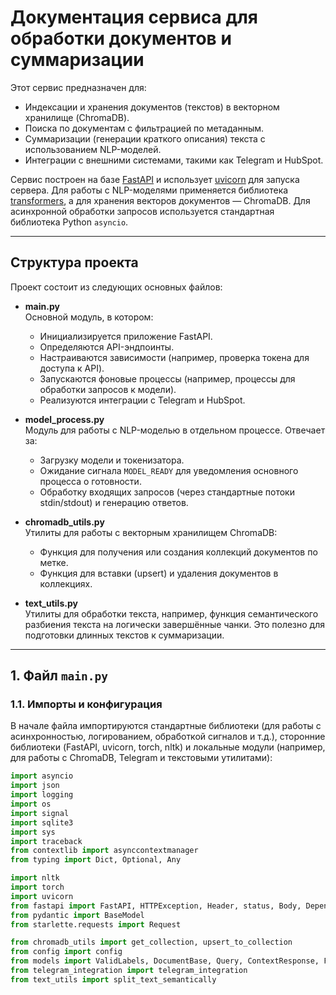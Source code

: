 # Документация сервиса для обработки документов и суммаризации

Этот сервис предназначен для:
- Индексации и хранения документов (текстов) в векторном хранилище (ChromaDB).
- Поиска по документам с фильтрацией по метаданным.
- Суммаризации (генерации краткого описания) текста с использованием NLP-моделей.
- Интеграции с внешними системами, такими как Telegram и HubSpot.

Сервис построен на базе [FastAPI](https://fastapi.tiangolo.com/) и использует [uvicorn](https://www.uvicorn.org/) для запуска сервера. Для работы с NLP-моделями применяется библиотека [transformers](https://huggingface.co/transformers/), а для хранения векторов документов — ChromaDB. Для асинхронной обработки запросов используется стандартная библиотека Python `asyncio`.

---

## Структура проекта

Проект состоит из следующих основных файлов:

- **main.py**  
  Основной модуль, в котором:
  - Инициализируется приложение FastAPI.
  - Определяются API-эндпоинты.
  - Настраиваются зависимости (например, проверка токена для доступа к API).
  - Запускаются фоновые процессы (например, процессы для обработки запросов к модели).
  - Реализуются интеграции с Telegram и HubSpot.

- **model_process.py**  
  Модуль для работы с NLP-моделью в отдельном процессе. Отвечает за:
  - Загрузку модели и токенизатора.
  - Ожидание сигнала `MODEL_READY` для уведомления основного процесса о готовности.
  - Обработку входящих запросов (через стандартные потоки stdin/stdout) и генерацию ответов.

- **chromadb_utils.py**  
  Утилиты для работы с векторным хранилищем ChromaDB:
  - Функция для получения или создания коллекций документов по метке.
  - Функция для вставки (upsert) и удаления документов в коллекциях.

- **text_utils.py**  
  Утилиты для обработки текста, например, функция семантического разбиения текста на логически завершённые чанки. Это полезно для подготовки длинных текстов к суммаризации.

---

## 1. Файл `main.py`

### 1.1. Импорты и конфигурация

В начале файла импортируются стандартные библиотеки (для работы с асинхронностью, логированием, обработкой сигналов и т.д.), сторонние библиотеки (FastAPI, uvicorn, torch, nltk) и локальные модули (например, для работы с ChromaDB, Telegram и текстовыми утилитами):

```python
import asyncio
import json
import logging
import os
import signal
import sqlite3
import sys
import traceback
from contextlib import asynccontextmanager
from typing import Dict, Optional, Any

import nltk
import torch
import uvicorn
from fastapi import FastAPI, HTTPException, Header, status, Body, Depends
from pydantic import BaseModel
from starlette.requests import Request

from chromadb_utils import get_collection, upsert_to_collection
from config import config
from models import ValidLabels, DocumentBase, Query, ContextResponse, ForceSaveResponse
from telegram_integration import telegram_integration
from text_utils import split_text_semantically